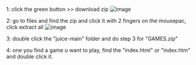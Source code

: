 1: click the green button >> download zip
![image](https://github.com/3lumes/juice/assets/164226805/00ad3d11-370c-4d64-bfe7-723a634b62e0)

2: go to files and find the zip and click it with 2 fingers on the mousepac, click extract all
![image](https://github.com/3lumes/juice/assets/164226805/e5df129b-d1c3-4790-a79b-0c2c01a5f75f)

3: double click the "juice-main" folder and do step 3 for "GAMES.zip"

4: one you find a game u want to play, find the "index.html" or "index.htm" and double click it.
